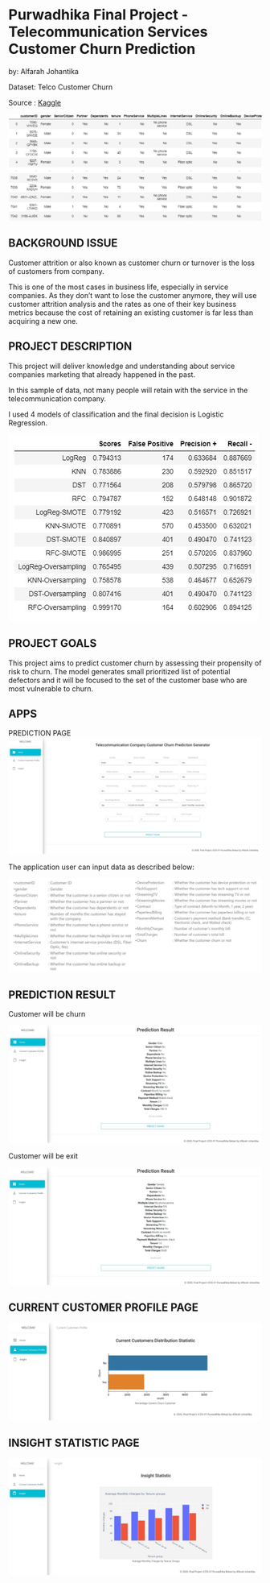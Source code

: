 
# Purwadhika Final Project - Telecommunication Services Customer Churn Prediction

by: Alfarah Johantika

Dataset: Telco Customer Churn

Source : [Kaggle](https://www.kaggle.com/blastchar/data)

![](https://github.com/farah31/Final_Project_JCDS01_BKS_Telecom_Customer_Churn_Predict/blob/master/img/Capture5.JPG)

BACKGROUND ISSUE
---

Customer attrition or also known as customer churn or turnover is the loss of customers from company.

This is one of the most cases in business life, especially in service companies. As they don’t want to lose the customer anymore, they will use customer attrition analysis and the rates as one of their key business metrics because the cost of retaining an existing customer is far less than acquiring a new one.

PROJECT DESCRIPTION
---

This project will deliver knowledge and understanding about service companies marketing that already happened in the past.

In this sample of data, not many people will retain with the service in the telecommunication company.

I used 4 models of classification and the final decision is Logistic Regression.

![](https://github.com/farah31/Final_Project_JCDS01_BKS_Telecom_Customer_Churn_Predict/blob/master/img/Capture8.JPG)

PROJECT GOALS
---

This project aims to predict customer churn by assessing their propensity of risk to churn. The model generates small prioritized list of potential defectors and it will be focused to the set of the customer base who are most vulnerable to churn.

APPS
---

PREDICTION PAGE 
![](https://github.com/farah31/Final_Project_JCDS01_BKS_Telecom_Customer_Churn_Predict/blob/master/img/Capture1.JPG)

The application user can input data as described below:

![](https://github.com/farah31/Final_Project_JCDS01_BKS_Telecom_Customer_Churn_Predict/blob/master/img/Capture4.JPG)

PREDICTION RESULT
---
Customer will be churn

![](https://github.com/farah31/Final_Project_JCDS01_BKS_Telecom_Customer_Churn_Predict/blob/master/img/Capture7.JPG)

Customer will be exit

![](https://github.com/farah31/Final_Project_JCDS01_BKS_Telecom_Customer_Churn_Predict/blob/master/img/Capture6.JPG)

CURRENT CUSTOMER PROFILE PAGE
---
![](https://github.com/farah31/Final_Project_JCDS01_BKS_Telecom_Customer_Churn_Predict/blob/master/img/Capture2.JPG)

INSIGHT STATISTIC PAGE
---
![](https://github.com/farah31/Final_Project_JCDS01_BKS_Telecom_Customer_Churn_Predict/blob/master/img/Capture3.JPG)
